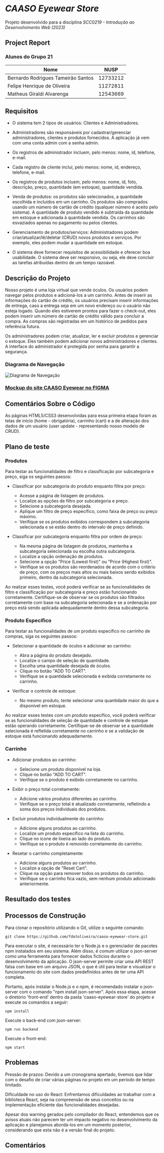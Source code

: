# _CAASO Eyewear Store_ 
Projeto desenvolvido para a disciplina _SCC0219 - Introdução ao Desenvolvimento Web (2023)_

## Project Report

### Alunos do Grupo 21

| Nome | NUSP |
| ------ | ------ |
| Bernardo Rodrigues Tameirão Santos | 12733212 |
| Felipe Henrique de Oliveira | 11272811 |
| Matheus Giraldi Alvarenga | 12543669 |

## Requisitos
- O sistema tem 2 tipos de usuários: Clientes e Administradores.

- Administradores são responsáveis por cadastrar/gerenciar administradores, clientes e produtos fornecidos. A aplicação já vem com uma conta admin com a senha admin.

- Os registros de administrador incluem, pelo menos: nome, id, telefone, e-mail.

- Cada registro de cliente inclui, pelo menos: nome, id, endereço, telefone, e-mail.

- Os registros de produtos incluem, pelo menos: nome, id, foto, descrição, preço, quantidade (em estoque), quantidade vendida.

- Venda de produtos: os produtos são selecionados, a quantidade escolhida e incluídos em um carrinho. Os produtos são comprados usando um número de cartão de crédito (qualquer número é aceito pelo sistema). A quantidade de produto vendido é subtraída da quantidade em estoque e adicionada à quantidade vendida. Os carrinhos são esvaziados apenas no pagamento ou pelos clientes.

- Gerenciamento de produtos/serviços: Administradores podem criar/atualizar/lê/deletar (CRUD) novos produtos e serviços. Por exemplo, eles podem mudar a quantidade em estoque.

- O sistema deve fornecer requisitos de acessibilidade e oferecer boa usabilidade. O sistema deve ser responsivo, ou seja, ele deve concluir as tarefas atribuídas dentro de um tempo razoável.

## Descrição do Projeto

Nosso projeto é uma loja virtual que vende óculos. Os usuários podem navegar pelos produtos e adicioná-los a um carrinho. Antes de inserir as informações do cartão de crédito, os usuários precisam inserir informações de entrega, caso a entrega seja em um novo endereço ou o usuário não esteja logado. Quando eles estiverem prontos para fazer o check-out, eles podem inserir um número de cartão de crédito válido para concluir a compra. As compras são registradas em um histórico de pedidos para referência futura.

Os administradores podem criar, atualizar, ler e excluir produtos e gerenciar o estoque. Eles também podem adicionar novos administradores e clientes. A interface do administrador é protegida por senha para garantir a segurança.

### Diagrama de Navegação

![Diagrama de Navegação](navigation_diagram.png)


### [Mockup do site CAASO Eyewear no FIGMA](https://www.figma.com/file/8UUIxMVwJ5aWvJciDRd1N9/Trabalho-WEB?type=design&node-id=3%3A2&t=hfZTwQtrPaKur3k5-1)

## Comentários Sobre o Código
As páginas HTML5/CSS3 desenvolvidas para essa primeira etapa foram as telas de início (home - obrigatória), carrinho (cart) e a de alteração dos dados de um usuário (user update - representando nosso modelo de CRUD).

## Plano de teste

### Produtos

Para testar as funcionalidades de filtro e classificação por subcategoria e preço, siga os seguintes passos:

- Classificar por subcategoria do produto enquanto filtra por preço:

  - Acesse a página de listagem de produtos.
  - Localize as opções de filtro por subcategoria e preço.
  - Selecione a subcategoria desejada.
  - Aplique um filtro de preço específico, como faixa de preço ou preço máximo.
  - Verifique se os produtos exibidos correspondem à subcategoria selecionada e se estão dentro do intervalo de preço definido.

- Classificar por subcategoria enquanto filtra por ordem de preço:

  - Na mesma página de listagem de produtos, mantenha a subcategoria selecionada ou escolha outra subcategoria.
  - Localize a opção ordenação de produtos.
  - Selecione a opção "Price (Lowest first)" ou "Price (Highest first)".
  - Verifique se os produtos são reordenados de acordo com o critério de preço, com os preços mais altos ou mais baixos sendo exibidos primeiro, dentro da subcategoria selecionada.

Ao realizar esses testes, você poderá verificar se as funcionalidades de filtro e classificação por subcategoria e preço estão funcionando corretamente. Certifique-se de observar se os produtos são filtrados corretamente com base na subcategoria selecionada e se a ordenação por preço está sendo aplicada adequadamente dentro dessa subcategoria.


### Produto Específico

Para testar as funcionalidades de um produto específico no carrinho de compras, siga os seguintes passos:

- Selecionar a quantidade de óculos e adicionar ao carrinho:

  - Abra a página do produto desejado.
  - Localize o campo de seleção de quantidade.
  - Escolha uma quantidade desejada de óculos.
  - Clique no botão "ADD TO CART".
  - Verifique se a quantidade selecionada é exibida corretamente no carrinho.

- Verificar o controle de estoque:

  - No mesmo produto, tente selecionar uma quantidade maior do que a disponível em estoque.

Ao realizar esses testes com um produto específico, você poderá verificar se as funcionalidades de seleção de quantidade e controle de estoque estão operando corretamente. Certifique-se de observar se a quantidade selecionada é refletida corretamente no carrinho e se a validação de estoque está funcionando adequadamente.

### Carrinho

- Adicionar produtos ao carrinho:
  
  - Selecione um produto disponível na loja.
  - Clique no botão "ADD TO CART".
  - Verifique se o produto é exibido corretamente no carrinho.

- Exibir o preço total corretamente:

  - Adicione vários produtos diferentes ao carrinho.
  - Verifique se o preço total é atualizado corretamente, refletindo a soma dos preços individuais dos produtos.

- Excluir produtos individualmente do carrinho:

  - Adicione alguns produtos ao carrinho.
  - Localize um produto específico na lista do carrinho.
  - Clique no ícone de lixeira ao lado do produto.
  - Verifique se o produto é removido corretamente do carrinho.

- Resetar o carrinho completamente:

  - Adicione alguns produtos ao carrinho.
  - Localize a opção de "Reset Cart".
  - Clique na opção para remover todos os produtos do carrinho.
  - Verifique se o carrinho fica vazio, sem nenhum produto adicionado anteriormente.

## Resultado dos testes

## Processos de Construção
Para clonar o repositório utilizando o Git, utilize o seguinte comando: 

`git clone https://github.com/fdotoliveira/caaso-eyewear-store.git`

Para executar o site, é necessário ter o Node.js e o gerenciador de pacotes npm instalados em seu sistema. Além disso, é comum utilizar o json-server como uma ferramenta para fornecer dados fictícios durante o desenvolvimento da aplicação. O json-server permite criar uma API REST falsa com base em um arquivo JSON, o que é útil para testar e visualizar o funcionamento do site com dados predefinidos antes de ter uma API completa.

Portanto, após instalar o Node.js e o npm, é recomendado instalar o json-server com o comando "npm install json-server". Após essa etapa, acesse o diretório 'front-end' dentro da pasta 'caaso-eyewear-store' do projeto e execute os comandos a seguir:

`npm install`

Execute o back-end com json-server:

`npm run backend`

Execute o front-end:

`npm start`

## Problemas
Pressão de prazos: Devido a um cronograma apertado, tivemos que lidar com o desafio de criar várias páginas no projeto em um período de tempo limitado.

Dificuldade no uso do React: Enfrentamos dificuldades ao trabalhar com a biblioteca React, seja na compreensão de seus conceitos ou na implementação eficiente das funcionalidades desejadas.

Apesar dos warning gerados pelo compilador do React, entendemos que os avisos atuais não parecem ter um impacto negativo no desenvolvimento da aplicação e planejamos abordá-los em um momento posterior, considerando que esta não é a versão final do projeto.
## Comentários


